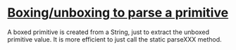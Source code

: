 # [Boxing/unboxing to parse a primitive](https://spotbugs.readthedocs.io/en/latest/bugDescriptions.html#DM_BOXED_PRIMITIVE_FOR_PARSING)

A boxed primitive is created from a String, just to extract the unboxed primitive value.
  It is more efficient to just call the static parseXXX method.
